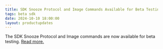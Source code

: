 ```yaml
---
title: SDK Snooze Protocol and Image Commands Available for Beta Testing
tags: beta sdk
date: 2024-10-10 18:00:00
layout: productupdates
---
```


The SDK Snooze Protocol and Image commands are now available for beta testing. [Read more.](/product-updates/commands-module) 